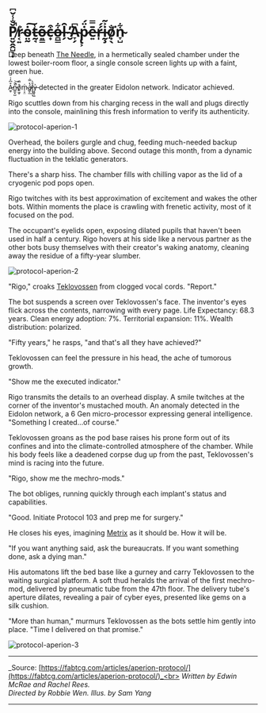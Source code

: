# P̸͍̬̭̭̺͉̣̌̐̾̌͆̚r̴͔͍͐ȯ̴̤̰͠t̵̰̘͑õ̶͍͇c̶̟͒o̶̪̳͋l̶̗̑ ̴̮̓͘A̴̞̗͆ṗ̷̢͕̈́ē̵͍̿ŕ̶̩́ḭ̴̧͐͂o̸͙̖̐͘n̴̞̺͋

Deep beneath [The Needle](../../world-of-rathe/metrix/a-sprawling-metropolis.md#the-needle), in a hermetically sealed chamber under the lowest boiler-room floor, a single console screen lights up with a faint, green hue.

A̵̼̥͒͆̒͗n̵̳̼̟̺͒̑̚͝o̸͍͖̞̊̿m̴̜̞̤͑á̸̻̙̲̽̿̇l̷̡̘̰͔̐̀y̶͖̘͖͐ detected in the greater Eidolon network. Indicator achieved.

Rigo scuttles down from his charging recess in the wall and plugs directly into the console, mainlining this fresh information to verify its authenticity.

<img src="https://d2hl7maqck52px.cloudfront.net/main-story/12-bright-lights/protocol-aperion-1.webp" alt="protocol-aperion-1" class="center" />

Overhead, the boilers gurgle and chug, feeding much-needed backup energy into the building above. Second outage this month, from a dynamic fluctuation in the teklatic generators.

There's a sharp hiss. The chamber fills with chilling vapor as the lid of a cryogenic pod pops open.

Rigo twitches with its best approximation of excitement and wakes the other bots. Within moments the place is crawling with frenetic activity, most of it focused on the pod.

The occupant's eyelids open, exposing dilated pupils that haven't been used in half a century. Rigo hovers at his side like a nervous partner as the other bots busy themselves with their creator's waking anatomy, cleaning away the residue of a fifty-year slumber.

<img src="https://d2hl7maqck52px.cloudfront.net/main-story/12-bright-lights/protocol-aperion-2.webp" alt="protocol-aperion-2" class="center" />

"Rigo," croaks [Teklovossen](../../heroes-of-rathe/teklovossen.md) from clogged vocal cords. "Report."

The bot suspends a screen over Teklovossen's face. The inventor's eyes flick across the contents, narrowing with every page. Life Expectancy: 68.3 years. Clean energy adoption: 7%. Territorial expansion: 11%. Wealth distribution: polarized.

"Fifty years," he rasps, "and that's all they have achieved?"

Teklovossen can feel the pressure in his head, the ache of tumorous growth.

"Show me the executed indicator."

Rigo transmits the details to an overhead display. A smile twitches at the corner of the inventor's mustached mouth. An anomaly detected in the Eidolon network, a 6 Gen micro-processor expressing general intelligence. "Something I created...of course."

Teklovossen groans as the pod base raises his prone form out of its confines and into the climate-controlled atmosphere of the chamber. While his body feels like a deadened corpse dug up from the past, Teklovossen's mind is racing into the future.

"Rigo, show me the mechro-mods."

The bot obliges, running quickly through each implant's status and capabilities.

"Good. Initiate Protocol 103 and prep me for surgery."

He closes his eyes, imagining [Metrix](../../world-of-rathe/metrix/metrix.md) as it should be. How it will be.

"If you want anything said, ask the bureaucrats. If you want something done, ask a dying man."

His automatons lift the bed base like a gurney and carry Teklovossen to the waiting surgical platform. A soft thud heralds the arrival of the first mechro-mod, delivered by pneumatic tube from the 47th floor. The delivery tube's aperture dilates, revealing a pair of cyber eyes, presented like gems on a silk cushion.

"More than human," murmurs Teklovossen as the bots settle him gently into place. "Time I delivered on that promise."

<img src="https://d2hl7maqck52px.cloudfront.net/main-story/12-bright-lights/protocol-aperion-3.webp" alt="protocol-aperion-3" class="center" />

---

_Source: [https://fabtcg.com/articles/aperion-protocol/](https://fabtcg.com/articles/aperion-protocol/)_<br>
_Written by Edwin McRae and Rachel Rees._<br>
_Directed by Robbie Wen. Illus. by Sam Yang_

---
